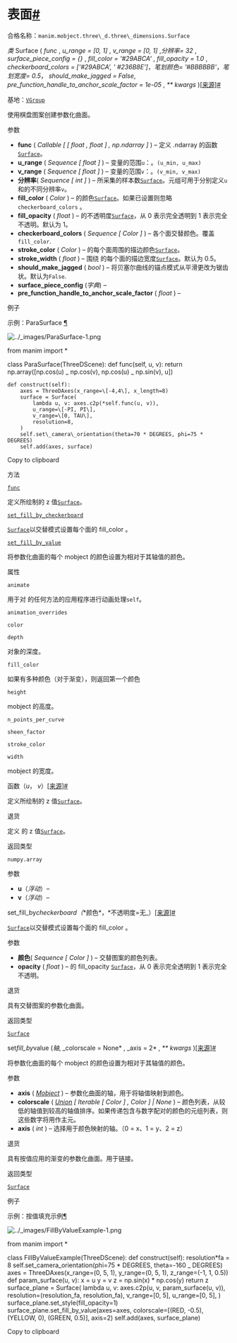 # 表面[#](#surface "此标题的固定链接")

合格名称：`manim.mobject.three\_d.three\_dimensions.Surface`

_类_ Surface ( _func_ , _u_range = \[0, 1\]_ , _v_range = \[0, 1\]_ ,_分辨率= 32_ , _surface_piece_config = {}_ , _fill_color = '#29ABCA'_ , _fill_opacity = 1.0_ , _checkerboard_colors = \['#29ABCA', ' #236B8E'\]_，_笔划颜色= '#BBBBBB'_，_笔划宽度= 0.5_， _should_make_jagged = False_, _pre_function_handle_to_anchor_scale_factor = 1e-05_ , _\*\* kwargs_ )[\[来源\]](../_modules/manim/mobject/three_d/three_dimensions.html#Surface)[#](#manim.mobject.three_d.three_dimensions.Surface "此定义的固定链接")

基地：[`VGroup`](manim.mobject.types.vectorized_mobject.VGroup.html#manim.mobject.types.vectorized_mobject.VGroup "manim.mobject.types.vectorized_mobject.VGroup")

使用棋盘图案创建参数化曲面。

参数

- **func** ( _Callable_ _\[_ _\[_ _float_ _,_ _float_ _\]_ _,_ _np.ndarray_ _\]_ ) – 定义 .ndarray 的函数[`Surface`](#manim.mobject.three_d.three_dimensions.Surface "manim.mobject. Three_d. Three_dimensions.Surface")。
- **u_range** ( _Sequence_ _\[_ _float_ _\]_ ) – 变量的范围`u`：。`(u_min, u_max)`
- **v_range** ( _Sequence_ _\[_ _float_ _\]_ ) – 变量的范围`v`：。`(v_min, v_max)`
- **分辨率**( _Sequence_ _\[_ _int_ _\]_ ) – 所采集的样本数[`Surface`](#manim.mobject.three_d.three_dimensions.Surface "manim.mobject. Three_d. Three_dimensions.Surface")。元组可用于分别定义`u`和的不同分辨率`v`。
- **fill_color** ( _Color_ ) – 的颜色[`Surface`](#manim.mobject.three_d.three_dimensions.Surface "manim.mobject. Three_d. Three_dimensions.Surface")。如果已设置则忽略`checkerboard_colors` 。
- **fill_opacity** ( _float_ ) – 的不透明度[`Surface`](#manim.mobject.three_d.three_dimensions.Surface "manim.mobject. Three_d. Three_dimensions.Surface")，从 0 表示完全透明到 1 表示完全不透明。默认为 1。
- **checkerboard_colors** ( _Sequence_ _\[_ _Color_ _\]_ ) – 各个面交替颜色。覆盖`fill_color`.
- **stroke_color** ( _Color_ ) – 的每个面周围的描边颜色[`Surface`](#manim.mobject.three_d.three_dimensions.Surface "manim.mobject. Three_d. Three_dimensions.Surface")。
- **stroke_width** ( _float_ ) – 围绕 的每个面的描边宽度[`Surface`](#manim.mobject.three_d.three_dimensions.Surface "manim.mobject. Three_d. Three_dimensions.Surface")。默认为 0.5。
- **should_make_jagged** ( _bool_ ) – 将贝塞尔曲线的锚点模式从平滑更改为锯齿状。默认为`False`.
- **surface_piece_config** (_字典_) –
- **pre_function_handle_to_anchor_scale_factor** ( _float_ ) –

例子

示例：ParaSurface [¶](#parasurface)

![../_images/ParaSurface-1.png](../_images/ParaSurface-1.png)

from manim import \*

class ParaSurface(ThreeDScene):
def func(self, u, v):
return np.array(\[np.cos(u) _ np.cos(v), np.cos(u) _ np.sin(v), u\])

    def construct(self):
        axes = ThreeDAxes(x_range=\[-4,4\], x_length=8)
        surface = Surface(
            lambda u, v: axes.c2p(*self.func(u, v)),
            u_range=\[-PI, PI\],
            v_range=\[0, TAU\],
            resolution=8,
        )
        self.set\_camera\_orientation(theta=70 * DEGREES, phi=75 * DEGREES)
        self.add(axes, surface)

Copy to clipboard

方法

[`func`](#manim.mobject.three_d.three_dimensions.Surface.func "manim.mobject. Three_d. Three_dimensions.Surface.func")

定义所绘制的 z 值[`Surface`](#manim.mobject.three_d.three_dimensions.Surface "manim.mobject. Three_d. Three_dimensions.Surface")。

[`set_fill_by_checkerboard`](#manim.mobject.three_d.three_dimensions.Surface.set_fill_by_checkerboard "manim.mobject. Three_d. Three_dimensions.Surface.set_fill_by_checkerboard")

[`Surface`](#manim.mobject.three_d.three_dimensions.Surface "manim.mobject. Three_d. Three_dimensions.Surface")以交替模式设置每个面的 fill_color 。

[`set_fill_by_value`](#manim.mobject.three_d.three_dimensions.Surface.set_fill_by_value "manim.mobject. Three_d. Three_dimensions.Surface.set_fill_by_value")

将参数化曲面的每个 mobject 的颜色设置为相对于其轴值的颜色。

属性

`animate`

用于对 的任何方法的应用程序进行动画处理`self`。

`animation_overrides`

`color`

`depth`

对象的深度。

`fill_color`

如果有多种颜色（对于渐变），则返回第一个颜色

`height`

mobject 的高度。

`n_points_per_curve`

`sheen_factor`

`stroke_color`

`width`

mobject 的宽度。

函数（_u_， _v_）[\[来源\]](../_modules/manim/mobject/three_d/three_dimensions.html#Surface.func)[#](#manim.mobject.three_d.three_dimensions.Surface.func "此定义的固定链接")

定义所绘制的 z 值[`Surface`](#manim.mobject.three_d.three_dimensions.Surface "manim.mobject. Three_d. Three_dimensions.Surface")。

退货

定义 的 z 值[`Surface`](#manim.mobject.three_d.three_dimensions.Surface "manim.mobject. Three_d. Three_dimensions.Surface")。

返回类型

`numpy.array`

参数

- **u**（_浮动_）–
- **v**（_浮动_）–

set_fill_by*checkerboard（*\*颜色*，*不透明度=无\_）[\[来源\]](../_modules/manim/mobject/three_d/three_dimensions.html#Surface.set_fill_by_checkerboard)[#](#manim.mobject.three_d.three_dimensions.Surface.set_fill_by_checkerboard "此定义的固定链接")

[`Surface`](#manim.mobject.three_d.three_dimensions.Surface "manim.mobject. Three_d. Three_dimensions.Surface")以交替模式设置每个面的 fill_color 。

参数

- **颜色**( _Sequence_ _\[_ _Color_ _\]_ ) – 交替图案的颜色列表。
- **opacity** ( _float_ ) – 的 fill_opacity [`Surface`](#manim.mobject.three_d.three_dimensions.Surface "manim.mobject. Three_d. Three_dimensions.Surface")，从 0 表示完全透明到 1 表示完全不透明。

退货

具有交替图案的参数化曲面。

返回类型

[`Surface`](#manim.mobject.three_d.three_dimensions.Surface "manim.mobject. Three_d. Three_dimensions.Surface")

set*fill_by*value (*轴*, \_colorscale = None* , \_axis = 2* , _\*\* kwargs_ )[\[来源\]](../_modules/manim/mobject/three_d/three_dimensions.html#Surface.set_fill_by_value)[#](#manim.mobject.three_d.three_dimensions.Surface.set_fill_by_value "此定义的固定链接")

将参数化曲面的每个 mobject 的颜色设置为相对于其轴值的颜色。

参数

- **axis** ( [_Mobject_](manim.mobject.mobject.Mobject.html#manim.mobject.mobject.Mobject "manim.mobject.mobject.Mobject") ) – 参数化曲面的轴，用于将轴值映射到颜色。
- **colorscale** ( [_Union_](manim.mobject.geometry.boolean_ops.Union.html#manim.mobject.geometry.boolean_ops.Union "manim.mobject.geometry.boolean_ops.Union") _\[_ _Iterable_ _\[_ _Color_ _\]_ _,_ _Color_ _\]_ _|_ _None_ ) – 颜色列表，从较低的轴值到较高的轴值排序。如果传递包含与数字配对的颜色的元组列表，则这些数字将用作主元。
- **axis** ( _int_ ) – 选择用于颜色映射的轴。（0 = x、1 = y、2 = z）

退货

具有按值应用的渐变的参数化曲面。用于链接。

返回类型

[`Surface`](#manim.mobject.three_d.three_dimensions.Surface "manim.mobject. Three_d. Three_dimensions.Surface")

例子

示例：按值填充示例[¶](#fillbyvalueexample)

![../_images/FillByValueExample-1.png](../_images/FillByValueExample-1.png)

from manim import \*

class FillByValueExample(ThreeDScene):
def construct(self):
resolution*fa = 8
self.set_camera_orientation(phi=75 * DEGREES, theta=-160 \_ DEGREES)
axes = ThreeDAxes(x_range=(0, 5, 1), y_range=(0, 5, 1), z_range=(-1, 1, 0.5))
def param_surface(u, v):
x = u
y = v
z = np.sin(x) \* np.cos(y)
return z
surface_plane = Surface(
lambda u, v: axes.c2p(u, v, param_surface(u, v)),
resolution=(resolution_fa, resolution_fa),
v_range=\[0, 5\],
u_range=\[0, 5\],
)
surface_plane.set_style(fill_opacity=1)
surface_plane.set_fill_by_value(axes=axes, colorscale=\[(RED, -0.5), (YELLOW, 0), (GREEN, 0.5)\], axis=2)
self.add(axes, surface_plane)

Copy to clipboard
